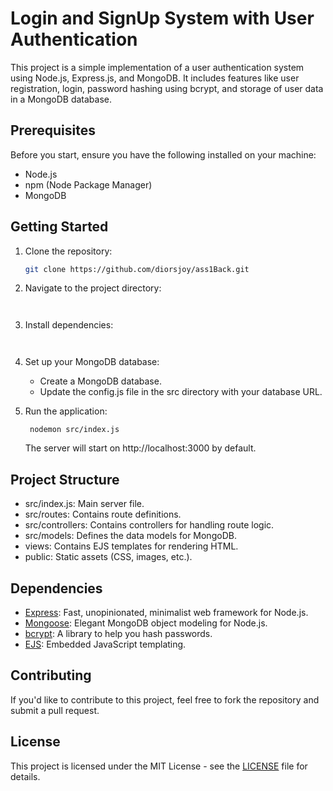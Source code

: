 # Login and SignUp System with User Authentication

This project is a simple implementation of a user authentication system using Node.js, Express.js, and MongoDB. It includes features like user registration, login, password hashing using bcrypt, and storage of user data in a MongoDB database.

## Prerequisites

Before you start, ensure you have the following installed on your machine:

- Node.js
- npm (Node Package Manager)
- MongoDB

## Getting Started

1. Clone the repository:

   ```bash
   git clone https://github.com/diorsjoy/ass1Back.git
   

2. Navigate to the project directory:
   
    ```  cd login-signup-system
   

3. Install dependencies:

     ``` npm install
   

4. Set up your MongoDB database:

   - Create a MongoDB database.
   - Update the config.js file in the src directory with your database URL.

5. Run the application:

     ``` nodemon src/index.js```
   
   The server will start on http://localhost:3000 by default.

## Project Structure

- src/index.js: Main server file.
- src/routes: Contains route definitions.
- src/controllers: Contains controllers for handling route logic.
- src/models: Defines the data models for MongoDB.
- views: Contains EJS templates for rendering HTML.
- public: Static assets (CSS, images, etc.).

## Dependencies

- [Express](https://expressjs.com/): Fast, unopinionated, minimalist web framework for Node.js.
- [Mongoose](https://mongoosejs.com/): Elegant MongoDB object modeling for Node.js.
- [bcrypt](https://www.npmjs.com/package/bcrypt): A library to help you hash passwords.
- [EJS](https://ejs.co/): Embedded JavaScript templating.

## Contributing

If you'd like to contribute to this project, feel free to fork the repository and submit a pull request.

## License

This project is licensed under the MIT License - see the [LICENSE](LICENSE) file for details.
